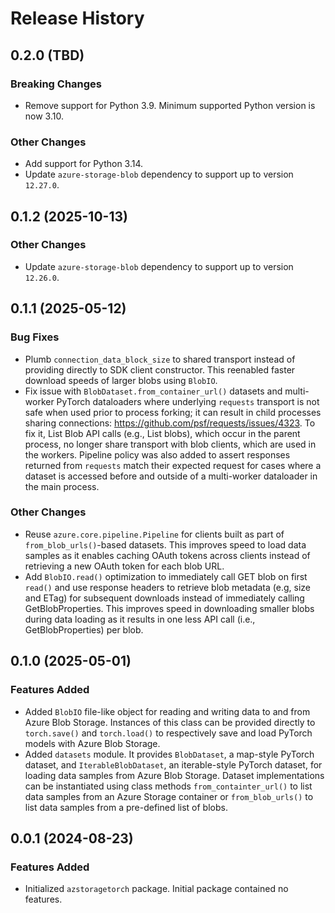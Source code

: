 # Release History

## 0.2.0 (TBD)

### Breaking Changes
- Remove support for Python 3.9. Minimum supported Python version is now 3.10.

### Other Changes
- Add support for Python 3.14.
- Update `azure-storage-blob` dependency to support up to version `12.27.0`.

## 0.1.2 (2025-10-13)

### Other Changes
- Update `azure-storage-blob` dependency to support up to version `12.26.0`.

## 0.1.1 (2025-05-12)

### Bug Fixes
- Plumb `connection_data_block_size` to shared transport instead of providing directly to SDK
client constructor. This reenabled faster download speeds of larger blobs using `BlobIO`.
- Fix issue with `BlobDataset.from_container_url()` datasets and multi-worker PyTorch dataloaders
where underlying `requests` transport is not safe when used prior to process forking; it can
result in child processes sharing connections: https://github.com/psf/requests/issues/4323.
To fix it, List Blob API calls (e.g., List blobs), which occur in the parent process, no
longer share transport with blob clients, which are used in the workers.
Pipeline policy was also added to assert responses returned from `requests` match their
expected request for cases where a dataset is accessed before and outside of a multi-worker
dataloader in the main process.

### Other Changes
- Reuse `azure.core.pipeline.Pipeline` for clients built as part of `from_blob_urls()`-based
datasets. This improves speed to load data samples as it enables caching OAuth tokens across
clients instead of retrieving a new OAuth token for each blob URL.
- Add `BlobIO.read()` optimization to immediately call GET blob on first `read()` and use
response headers to retrieve blob metadata (e.g, size and ETag) for subsequent downloads
instead of immediately calling GetBlobProperties. This improves speed in downloading smaller
blobs during data loading as it results in one less API call (i.e., GetBlobProperties) per blob.

## 0.1.0 (2025-05-01)

### Features Added
- Added `BlobIO` file-like object for reading and writing data to and from Azure Blob Storage.
Instances of this class can be provided directly to `torch.save()` and `torch.load()` to
respectively save and load PyTorch models with Azure Blob Storage.
- Added `datasets` module. It provides `BlobDataset`, a map-style PyTorch dataset, and
`IterableBlobDataset`, an iterable-style PyTorch dataset, for loading data samples from
Azure Blob Storage. Dataset implementations can be instantiated using class methods
`from_containter_url()` to list data samples from an Azure Storage container or
`from_blob_urls()` to list data samples from a pre-defined list of blobs.

## 0.0.1 (2024-08-23)

### Features Added
- Initialized `azstoragetorch` package. Initial package contained no features.
